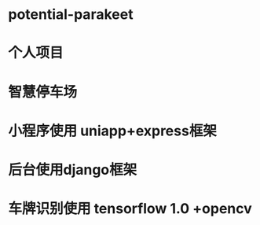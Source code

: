 # potential-parakeet
# 个人项目
# 智慧停车场
# 小程序使用 uniapp+express框架
# 后台使用django框架
# 车牌识别使用 tensorflow 1.0 +opencv
